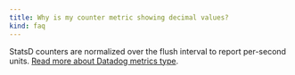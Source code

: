 ```yaml
---
title: Why is my counter metric showing decimal values?
kind: faq
---
```


StatsD counters are normalized over the flush interval to report per-second units. [Read more about Datadog metrics type](/developers/metrics/).
